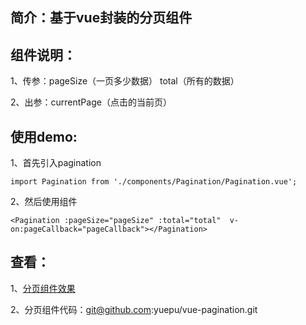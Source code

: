 ## 简介：基于vue封装的分页组件

## 组件说明：

1、传参：pageSize（一页多少数据） total（所有的数据）

2、出参：currentPage（点击的当前页）

## 使用demo:

1、首先引入pagination

``import Pagination from './components/Pagination/Pagination.vue'; ``

2、然后使用组件

``<Pagination :pageSize="pageSize" :total="total"  v-on:pageCallback="pageCallback"></Pagination>``

## 查看：

1、[分页组件效果](https://yuepu.github.io/pagination/)

2、分页组件代码：git@github.com:yuepu/vue-pagination.git